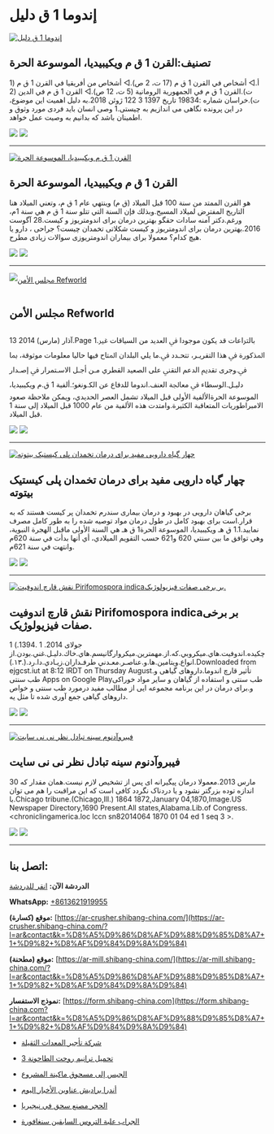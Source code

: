 # إندوما 1 ق دليل

<a href="https://swt.shibang-china.com/?l=ar&img&k=%D8%A5%D9%86%D8%AF%D9%88%D9%85%D8%A7+1+%D9%82+%D8%AF%D9%84%D9%8A%D9%84" target="_blank">![إندوما 1 ق دليل](http://static.shibang-china.com/all-800x300/719.jpg)</a>

## تصنيف:القرن 1 ق م ويكيبيديا، الموسوعة الحرة
أ.◅ أشخاص في القرن 1 ق م (17 ت، 2 ص).◅ أشخاص من أفريقيا في القرن 1 ق م (1 ت).القرن 1 ق م في الجمهورية الرومانية (5 ت، 12 ص).◅ القرن 1 ق م في الدين (2 ت).خراسان شماره :19834 تاریخ 1397 3 122 ژوئن 2018.به دلیل اهمیت این موضوع، در این پرونده نگاهی می اندازیم به چیستی.1 وصی انسان باید فردی مورد وثوق و اطمینان باشد که بدانیم به وصیت عمل خواهد.


<a href="https://whatsapp.shibangsoft.com/WhatsApp.php" target="_blank" title="WhatsApp">![](http://static.shibang-china.com/icon/whatsapp.png)</a> <a href="https://swt.shibang-china.com/?l=ar&icon&k=%D8%A5%D9%86%D8%AF%D9%88%D9%85%D8%A7+1+%D9%82+%D8%AF%D9%84%D9%8A%D9%84" target="_blank">![](http://static.shibang-china.com/icon/chat-ar.png)</a>

---

<a href="https://swt.shibang-china.com/?l=ar&img&k=%D8%A5%D9%86%D8%AF%D9%88%D9%85%D8%A7+1+%D9%82+%D8%AF%D9%84%D9%8A%D9%84" target="_blank">![القرن 1 ق م ويكيبيديا، الموسوعة الحرة](http://static.shibang-china.com/all-800x300/836.jpg)</a>

## القرن 1 ق م ويكيبيديا، الموسوعة الحرة
هو القرن الممتد من سنة 100 قبل الميلاد (ق م) وينتهي عام 1 ق م، وتعني الميلاد هنا التاريخ المفترض لميلاد المسيح.وبذلك فإن السنة التي تتلو سنة 1 ق م هي سنة 1م، ورغم.دکتر آمنه سادات حقگو بهترین درمان برای اندومتریوز و کیست.28 آگوست 2016.بهترین درمان برای اندومتریوز و کیست شکلاتی تخمدان چیست؟ جراحی ، دارو یا هیچ کدام؟   معمولا برای بیماران اندومتریوزی سوالات زیادی مطرح.


<a href="https://whatsapp.shibangsoft.com/WhatsApp.php" target="_blank" title="WhatsApp">![](http://static.shibang-china.com/icon/whatsapp.png)</a> <a href="https://swt.shibang-china.com/?l=ar&icon&k=%D8%A5%D9%86%D8%AF%D9%88%D9%85%D8%A7+1+%D9%82+%D8%AF%D9%84%D9%8A%D9%84" target="_blank">![](http://static.shibang-china.com/icon/chat-ar.png)</a>

---

<a href="https://swt.shibang-china.com/?l=ar&img&k=%D8%A5%D9%86%D8%AF%D9%88%D9%85%D8%A7+1+%D9%82+%D8%AF%D9%84%D9%8A%D9%84" target="_blank">![ﳎﻠﺲ ﺍﻷﻣﻦ Refworld](http://static.shibang-china.com/all-800x300/1268.jpg)</a>

## ﳎﻠﺲ ﺍﻷﻣﻦ Refworld
13 آذار (مارس) 2014.Page 1.ﺑﺎﻟﱰﺍﻋﺎﺕ ﻗﺪ ﻳﻜﻮﻥ ﻣﻮﺟﻮﺩﺍ ﰲ ﺍﻟﻌﺪﻳﺪ ﻣﻦ ﺍﻟﺴﻴﺎﻗﺎﺕ ﻏﲑ ﺍﳌﺬﻛﻮﺭﺓ ﰲ ﻫﺬﺍ ﺍﻟﺘﻘﺮﻳـﺮ، ﺗﺘﺤـﺪﺩ ﰲ.ﻣﺎ ﻳﻠﻲ ﺍﻟﺒﻠﺪﺍﻥ ﺍﳌﺘﺎﺡ ﻓﻴﻬﺎ ﺣﺎﻟﻴﺎ ﻣﻌﻠﻮﻣﺎﺕ ﻣﻮﺛﻮﻗﺔ، ﲟﺎ ﰲ.ﻭﺟﺮﻯ ﺗﻘﺪﱘ ﺍﻟﺪﻋﻢ ﺍﻟﺘﻘﲏ ﻋﻠﻰ ﺍﻟﺼﻌﻴﺪ ﺍﻟﻘﻄﺮﻱ ﻣـﻦ ﺃﺟـﻞ ﺍﻻﺳـﺘﻤﺮﺍﺭ ﰲ ﺇﺻـﺪﺍﺭ ﺩﻟﻴـﻞ.ﺍﻟﻮﺳﻄﺎﺀ ﰲ ﻣﻌﺎﳉﺔ ﺍﻟﻌﻨﻒ.ﺍﻧﺪﻭﻣﺎ ﻟﻠﺪﻓﺎﻉ ﻋﻦ ﺍﻟﻜ.ﻮﻧﻐﻮ؛.ألفية 1 ق.م ويكيبيديا، الموسوعة الحرةالألفية الأولى قبل الميلاد تشمل العصر الحديدي، ويمكن ملاحظة صعود الامبراطوريات المتعاقبة الكثيرة.وامتدت هذه الألفية من عام 1000 قبل الميلاد إلى سنة 1 قبل الميلاد.


<a href="https://whatsapp.shibangsoft.com/WhatsApp.php" target="_blank" title="WhatsApp">![](http://static.shibang-china.com/icon/whatsapp.png)</a> <a href="https://swt.shibang-china.com/?l=ar&icon&k=%D8%A5%D9%86%D8%AF%D9%88%D9%85%D8%A7+1+%D9%82+%D8%AF%D9%84%D9%8A%D9%84" target="_blank">![](http://static.shibang-china.com/icon/chat-ar.png)</a>

---

<a href="https://swt.shibang-china.com/?l=ar&img&k=%D8%A5%D9%86%D8%AF%D9%88%D9%85%D8%A7+1+%D9%82+%D8%AF%D9%84%D9%8A%D9%84" target="_blank">![چهار گیاه دارویی مفید برای درمان تخمدان پلی کیستیک بیتوته](http://static.shibang-china.com/all-800x300/958.jpg)</a>

## چهار گیاه دارویی مفید برای درمان تخمدان پلی کیستیک بیتوته
برخی گیاهان دارویی در بهبود و درمان بیماری سندرم تخمدان پر کیست هستند که به قرار.است برای بهبود کامل در طول درمان مواد توصیه شده را به طور کامل مصرف نمایید.1.1 ق هـ ويكيبيديا، الموسوعة الحرة1 ق هـ هي السنة الأولى ماقبل الهجرة النبوية، وهي توافق ما بين سنتي 620 و621 حسب التقويم الميلادي، أي أنها بدأت في سنة 620م وانتهت في سنة 621م.


<a href="https://whatsapp.shibangsoft.com/WhatsApp.php" target="_blank" title="WhatsApp">![](http://static.shibang-china.com/icon/whatsapp.png)</a> <a href="https://swt.shibang-china.com/?l=ar&icon&k=%D8%A5%D9%86%D8%AF%D9%88%D9%85%D8%A7+1+%D9%82+%D8%AF%D9%84%D9%8A%D9%84" target="_blank">![](http://static.shibang-china.com/icon/chat-ar.png)</a>

---

<a href="https://swt.shibang-china.com/?l=ar&img&k=%D8%A5%D9%86%D8%AF%D9%88%D9%85%D8%A7+1+%D9%82+%D8%AF%D9%84%D9%8A%D9%84" target="_blank">![نقش قارچ اندوفیت Pirifomospora indicaبر برخی صفات فیزیولوژیک.](http://static.shibang-china.com/all-800x300/1358.jpg)</a>

## نقش قارچ اندوفیت Pirifomospora indicaبر برخی صفات فیزیولوژیک.
1 جولای 2014. 1 .1394.) ﭼﻜﻴﺪﻩ.ﺍﻧﺪﻭﻓﻴﺖ.ﻫﺎﻱ.ﻣﻴﻜﺮﻭﺑﻲ.ﻛﻪ.ﺍﺯ.ﻣﻬﻤﺘﺮﻳﻦ.ﻣﻴﻜﺮﻭﺍﺭﮔﺎﻧﻴﺴﻢ.ﻫﺎﻱ.ﺧﺎﻙ.ﺩﻟﻴـﻞ.ﻏﻨﻲ.ﺑﻮﺩﻥ.ﺍﺯ ﺍﻧﻮﺍﻉ.ﻭﻳﺘﺎﻣﻴﻦ.ﻫﺎ.ﻭ.ﻋﻨﺎﺻـﺮ.ﻣﻌـﺪﻧﻲ ﻃﺮﻓـﺪﺍﺭﺍﻥ.ﺯﻳـﺎﺩﻱ.ﺩﺍ.ﺭﺩ.(.۱۳.).Downloaded from ejgcst.iut at 8:12 IRDT on Thursday August.ﺗﺄﺛﻴﺮ ﻗﺎﺭﭺ ﺍﻧﺪﻭﻣﺎ.داروهای گیاهی و طب سنتی Apps on Google Playطب سنتی و استفاده از گیاهان و سایر مواد خوراکی و.برای درمان در این برنامه مجموعه ایی از مطالب مفید درمورد طب سنتی و خواص داروهای گیاهی جمع آوری شده تا مثل یه.


<a href="https://whatsapp.shibangsoft.com/WhatsApp.php" target="_blank" title="WhatsApp">![](http://static.shibang-china.com/icon/whatsapp.png)</a> <a href="https://swt.shibang-china.com/?l=ar&icon&k=%D8%A5%D9%86%D8%AF%D9%88%D9%85%D8%A7+1+%D9%82+%D8%AF%D9%84%D9%8A%D9%84" target="_blank">![](http://static.shibang-china.com/icon/chat-ar.png)</a>

---

<a href="https://swt.shibang-china.com/?l=ar&img&k=%D8%A5%D9%86%D8%AF%D9%88%D9%85%D8%A7+1+%D9%82+%D8%AF%D9%84%D9%8A%D9%84" target="_blank">![فیبروآدنوم سینه تبادل نظر نی نی سایت](http://static.shibang-china.com/all-800x300/156.jpg)</a>

## فیبروآدنوم سینه تبادل نظر نی نی سایت
30 مارس 2013.معمولا درمان پیگیرانه ای پس از تشخیص لازم نیست.همان مقدار که اندازه توده بزرگتر نشود و یا دردناک نگردد کافی است که این مراقبت را هم می توان با.Chicago tribune.(Chicago,Ill.) 1864 1872,January 04,1870,Image.US Newspaper Directory,1690 Present.All states,Alabama.Lib.of Congress.&lt;chroniclingamerica.loc lccn sn82014064 1870 01 04 ed 1 seq 3 &gt;.


<a href="https://whatsapp.shibangsoft.com/WhatsApp.php" target="_blank" title="WhatsApp">![](http://static.shibang-china.com/icon/whatsapp.png)</a> <a href="https://swt.shibang-china.com/?l=ar&icon&k=%D8%A5%D9%86%D8%AF%D9%88%D9%85%D8%A7+1+%D9%82+%D8%AF%D9%84%D9%8A%D9%84" target="_blank">![](http://static.shibang-china.com/icon/chat-ar.png)</a>

---
## اتصل بنا:

**الدردشة الآن:** [انقر للدردشة](https://swt.shibang-china.com?l=ar&contact&k=%D8%A5%D9%86%D8%AF%D9%88%D9%85%D8%A7+1+%D9%82+%D8%AF%D9%84%D9%8A%D9%84)

**WhatsApp:**  [+8613621919955](https://whatsapp.shibangsoft.com/WhatsApp.php)

**موقع (كسارة):** [https://ar-crusher.shibang-china.com/](https://ar-crusher.shibang-china.com/?l=ar&contact&k=%D8%A5%D9%86%D8%AF%D9%88%D9%85%D8%A7+1+%D9%82+%D8%AF%D9%84%D9%8A%D9%84)

**موقع (مطحنة):** [https://ar-mill.shibang-china.com/](https://ar-mill.shibang-china.com/?l=ar&contact&k=%D8%A5%D9%86%D8%AF%D9%88%D9%85%D8%A7+1+%D9%82+%D8%AF%D9%84%D9%8A%D9%84)

**نموذج الاستفسار:** [https://form.shibang-china.com](https://form.shibang-china.com?l=ar&contact&k=%D8%A5%D9%86%D8%AF%D9%88%D9%85%D8%A7+1+%D9%82+%D8%AF%D9%84%D9%8A%D9%84)

* [شركة تأجير المعدات الثقيلة](../13/%D8%B4%D8%B1%D9%83%D8%A9%20%D8%AA%D8%A3%D8%AC%D9%8A%D8%B1%20%D8%A7%D9%84%D9%85%D8%B9%D8%AF%D8%A7%D8%AA%20%D8%A7%D9%84%D8%AB%D9%82%D9%8A%D9%84%D8%A9.md)

* [تحميل ترانيم روحت الطاحونة 3](../11/%D8%AA%D8%AD%D9%85%D9%8A%D9%84%20%D8%AA%D8%B1%D8%A7%D9%86%D9%8A%D9%85%20%D8%B1%D9%88%D8%AD%D8%AA%20%D8%A7%D9%84%D8%B7%D8%A7%D8%AD%D9%88%D9%86%D8%A9%203.md)

* [الجبس إلى مسحوق ماكينة المشروع](../13/%D8%A7%D9%84%D8%AC%D8%A8%D8%B3%20%D8%A5%D9%84%D9%89%20%D9%85%D8%B3%D8%AD%D9%88%D9%82%20%D9%85%D8%A7%D9%83%D9%8A%D9%86%D8%A9%20%D8%A7%D9%84%D9%85%D8%B4%D8%B1%D9%88%D8%B9.md)

* [أندرا براديش عناوين الأخبار اليوم](../11/%D8%A3%D9%86%D8%AF%D8%B1%D8%A7%20%D8%A8%D8%B1%D8%A7%D8%AF%D9%8A%D8%B4%20%D8%B9%D9%86%D8%A7%D9%88%D9%8A%D9%86%20%D8%A7%D9%84%D8%A3%D8%AE%D8%A8%D8%A7%D8%B1%20%D8%A7%D9%84%D9%8A%D9%88%D9%85.md)

* [الحجر مصنع سحق في نيجيريا](../13/%D8%A7%D9%84%D8%AD%D8%AC%D8%B1%20%D9%85%D8%B5%D9%86%D8%B9%20%D8%B3%D8%AD%D9%82%20%D9%81%D9%8A%20%D9%86%D9%8A%D8%AC%D9%8A%D8%B1%D9%8A%D8%A7.md)

* [الجراب علبة التروس السابقين سنغافورة](../15/%D8%A7%D9%84%D8%AC%D8%B1%D8%A7%D8%A8%20%D8%B9%D9%84%D8%A8%D8%A9%20%D8%A7%D9%84%D8%AA%D8%B1%D9%88%D8%B3%20%D8%A7%D9%84%D8%B3%D8%A7%D8%A8%D9%82%D9%8A%D9%86%20%D8%B3%D9%86%D8%BA%D8%A7%D9%81%D9%88%D8%B1%D8%A9.md)